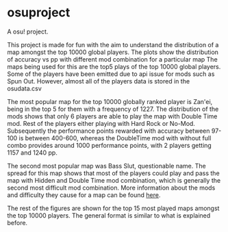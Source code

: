 # osuproject
A osu! project.

This project is made for fun with the aim to understand the distribution of a map amongst the top 10000 global players. The plots show the distribution of accuracy vs pp with different mod combination for a particular map
The maps being used for this are the top5 plays of the top 10000 global players. Some of the players have been emitted due to api issue for mods such as 
Spun Out. However, almost all of the players data is stored in the osudata.csv


The most popular map for the top 10000 globally ranked player is Zan'ei, being in the top 5 for them with a frequency of 1227. The distribution of the mods shows  that only 6 players are able to play the map with Double Time mod. Rest of the players either playing with Hard Rock or No-Mod. Subsequently the performance points rewarded with accuracy between 97-100 is between 400-600, whereas the DoubleTime mod with without full combo provides around 1000 performance points, with 2 players getting 1157 and 1240 pp. 

The second most popular map was Bass Slut, questionable name. The spread for this map shows that most of the players could play and pass the map with Hidden and Double Time mod combination, which is generally the second most difficult mod combination. More information about the mods and difficulty they cause for a map can be found [here](https://osu.ppy.sh/wiki/en/Client/Beatmap_editor/Song_Setup#difficulty).

The rest of the figures are shown for the top 15 most played maps amongst the top 10000 players. The general format is similar to what is explained before.